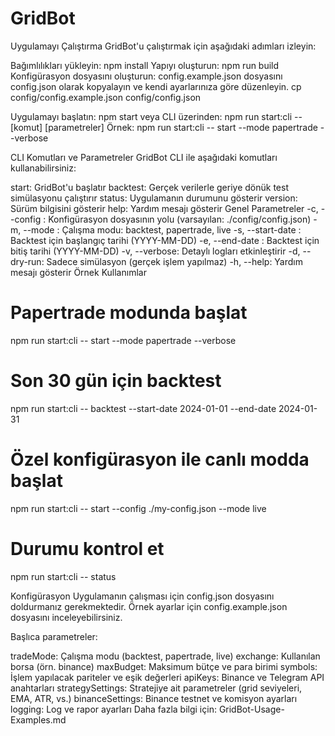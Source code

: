 # GridBot
Uygulamayı Çalıştırma
GridBot'u çalıştırmak için aşağıdaki adımları izleyin:

Bağımlılıkları yükleyin:
npm install
Yapıyı oluşturun:
npm run build
Konfigürasyon dosyasını oluşturun: config.example.json dosyasını config.json olarak kopyalayın ve kendi ayarlarınıza göre düzenleyin.
cp config/config.example.json config/config.json

Uygulamayı başlatın:
npm start
veya CLI üzerinden:
npm run start:cli -- [komut] [parametreler]
Örnek:
npm run start:cli -- start --mode papertrade --verbose

CLI Komutları ve Parametreler
GridBot CLI ile aşağıdaki komutları kullanabilirsiniz:

start: GridBot'u başlatır
backtest: Gerçek verilerle geriye dönük test simülasyonu çalıştırır
status: Uygulamanın durumunu gösterir
version: Sürüm bilgisini gösterir
help: Yardım mesajı gösterir
Genel Parametreler
-c, --config <path>: Konfigürasyon dosyasının yolu (varsayılan: ./config/config.json)
-m, --mode <mode>: Çalışma modu: backtest, papertrade, live
-s, --start-date <date>: Backtest için başlangıç tarihi (YYYY-MM-DD)
-e, --end-date <date>: Backtest için bitiş tarihi (YYYY-MM-DD)
-v, --verbose: Detaylı logları etkinleştirir
-d, --dry-run: Sadece simülasyon (gerçek işlem yapılmaz)
-h, --help: Yardım mesajı gösterir
Örnek Kullanımlar
# Papertrade modunda başlat
npm run start:cli -- start --mode papertrade --verbose

# Son 30 gün için backtest
npm run start:cli -- backtest --start-date 2024-01-01 --end-date 2024-01-31

# Özel konfigürasyon ile canlı modda başlat
npm run start:cli -- start --config ./my-config.json --mode live

# Durumu kontrol et
npm run start:cli -- status

Konfigürasyon
Uygulamanın çalışması için config.json dosyasını doldurmanız gerekmektedir. Örnek ayarlar için config.example.json dosyasını inceleyebilirsiniz.

Başlıca parametreler:

tradeMode: Çalışma modu (backtest, papertrade, live)
exchange: Kullanılan borsa (örn. binance)
maxBudget: Maksimum bütçe ve para birimi
symbols: İşlem yapılacak pariteler ve eşik değerleri
apiKeys: Binance ve Telegram API anahtarları
strategySettings: Stratejiye ait parametreler (grid seviyeleri, EMA, ATR, vs.)
binanceSettings: Binance testnet ve komisyon ayarları
logging: Log ve rapor ayarları
Daha fazla bilgi için: GridBot-Usage-Examples.md